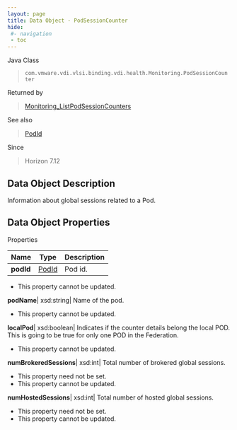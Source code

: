 ```yaml
---
layout: page
title: Data Object - PodSessionCounter
hide:
 #- navigation
 - toc
---
```






Java Class  
> `com.vmware.vdi.vlsi.binding.vdi.health.Monitoring.PodSessionCounter`

Returned by  
> [Monitoring_ListPodSessionCounters](vdi.health.Monitoring.md#listPodSessionCounters)

See also  
> [PodId](vdi.entity.PodId.md)

Since  
> Horizon 7.12


## Data Object Description 

Information about global sessions related to a Pod. 

## Data Object Properties

Properties

Name |  Type |  Description   
---|---|---  
**podId**| [PodId](vdi.entity.PodId.md)|  Pod id.   


* This property cannot be updated.

  
**podName**|  xsd:string|  Name of the pod.   


* This property cannot be updated.

  
**localPod**|  xsd:boolean|  Indicates if the counter details belong the local POD. This is going to be true for only one POD in the Federation.   


* This property cannot be updated.

  
**numBrokeredSessions**|  xsd:int|  Total number of brokered global sessions.   


* This property need not be set.
* This property cannot be updated.

  
**numHostedSessions**|  xsd:int|  Total number of hosted global sessions.   


* This property need not be set.
* This property cannot be updated.

  
  
  
 
  
  
